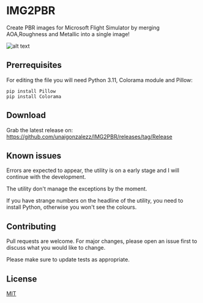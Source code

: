 # IMG2PBR
Create PBR images for Microsoft Flight Simulator by merging AOA,Roughness and Metallic into a single image!

![alt text](https://i.ibb.co/r2F2M9Y/1.png)

## Prerrequisites

For editing the file you will need Python 3.11, Colorama module and Pillow:

`pip install Pillow`  
`pip install Colorama` 

## Download
Grab the latest release on: https://github.com/unaigonzalezz/IMG2PBR/releases/tag/Release

## Known issues

Errors are expected to appear, the utility is on a early stage and I will continue with the development.

The utility don't manage the exceptions by the moment.

If you have strange numbers on the headline of the utility, you need to install Python, otherwise you won't see the colours.


## Contributing
Pull requests are welcome. For major changes, please open an issue first to discuss what you would like to change.

Please make sure to update tests as appropriate.

## License
[MIT](https://choosealicense.com/licenses/mit/)













